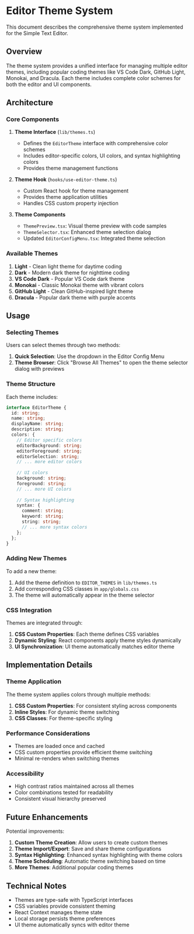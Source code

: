 # Editor Theme System

This document describes the comprehensive theme system implemented for the Simple Text Editor.

## Overview

The theme system provides a unified interface for managing multiple editor themes, including popular coding themes like VS Code Dark, GitHub Light, Monokai, and Dracula. Each theme includes complete color schemes for both the editor and UI components.

## Architecture

### Core Components

1. **Theme Interface** (`lib/themes.ts`)
   - Defines the `EditorTheme` interface with comprehensive color schemes
   - Includes editor-specific colors, UI colors, and syntax highlighting colors
   - Provides theme management functions

2. **Theme Hook** (`hooks/use-editor-theme.ts`)
   - Custom React hook for theme management
   - Provides theme application utilities
   - Handles CSS custom property injection

3. **Theme Components**
   - `ThemePreview.tsx`: Visual theme preview with code samples
   - `ThemeSelector.tsx`: Enhanced theme selection dialog
   - Updated `EditorConfigMenu.tsx`: Integrated theme selection

### Available Themes

1. **Light** - Clean light theme for daytime coding
2. **Dark** - Modern dark theme for nighttime coding
3. **VS Code Dark** - Popular VS Code dark theme
4. **Monokai** - Classic Monokai theme with vibrant colors
5. **GitHub Light** - Clean GitHub-inspired light theme
6. **Dracula** - Popular dark theme with purple accents

## Usage

### Selecting Themes

Users can select themes through two methods:

1. **Quick Selection**: Use the dropdown in the Editor Config Menu
2. **Theme Browser**: Click "Browse All Themes" to open the theme selector dialog with previews

### Theme Structure

Each theme includes:

```typescript
interface EditorTheme {
  id: string;
  name: string;
  displayName: string;
  description: string;
  colors: {
    // Editor specific colors
    editorBackground: string;
    editorForeground: string;
    editorSelection: string;
    // ... more editor colors
    
    // UI colors
    background: string;
    foreground: string;
    // ... more UI colors
    
    // Syntax highlighting
    syntax: {
      comment: string;
      keyword: string;
      string: string;
      // ... more syntax colors
    };
  };
}
```

### Adding New Themes

To add a new theme:

1. Add the theme definition to `EDITOR_THEMES` in `lib/themes.ts`
2. Add corresponding CSS classes in `app/globals.css`
3. The theme will automatically appear in the theme selector

### CSS Integration

Themes are integrated through:

1. **CSS Custom Properties**: Each theme defines CSS variables
2. **Dynamic Styling**: React components apply theme styles dynamically
3. **UI Synchronization**: UI theme automatically matches editor theme

## Implementation Details

### Theme Application

The theme system applies colors through multiple methods:

1. **CSS Custom Properties**: For consistent styling across components
2. **Inline Styles**: For dynamic theme switching
3. **CSS Classes**: For theme-specific styling

### Performance Considerations

- Themes are loaded once and cached
- CSS custom properties provide efficient theme switching
- Minimal re-renders when switching themes

### Accessibility

- High contrast ratios maintained across all themes
- Color combinations tested for readability
- Consistent visual hierarchy preserved

## Future Enhancements

Potential improvements:

1. **Custom Theme Creation**: Allow users to create custom themes
2. **Theme Import/Export**: Save and share theme configurations
3. **Syntax Highlighting**: Enhanced syntax highlighting with theme colors
4. **Theme Scheduling**: Automatic theme switching based on time
5. **More Themes**: Additional popular coding themes

## Technical Notes

- Themes are type-safe with TypeScript interfaces
- CSS variables provide consistent theming
- React Context manages theme state
- Local storage persists theme preferences
- UI theme automatically syncs with editor theme
